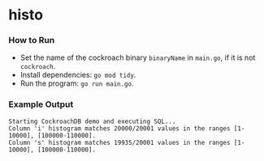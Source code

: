# histo

### How to Run

* Set the name of the cockroach binary `binaryName` in `main.go`, if it is not
  `cockroach`.
* Install dependencies: `go mod tidy`.
* Run the program: `go run main.go`.

### Example Output

```
Starting CockroachDB demo and executing SQL...
Column 'i' histogram matches 20000/20001 values in the ranges [1-10000], [100000-110000].
Column 's' histogram matches 19935/20001 values in the ranges [1-10000], [100000-110000].
```
